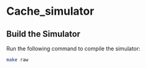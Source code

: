 # Cache_simulator
## Build the Simulator
Run the following command to compile the simulator:
```bash
make raw
